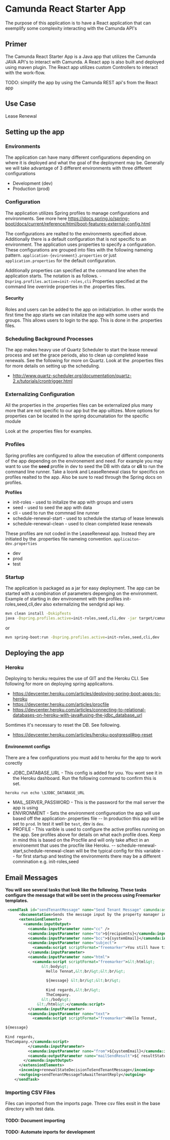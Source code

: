 # Camunda React Starter App
The purpose of this application is to have a React application that can exemplify some complexity interacting with the Camunda API's
## Primer
The Camunda React Starter App is a Java app that utilizes the Camunda JAVA API's to interact with Camunda. A React app is also built and deployed using maven plugin. The React app utilizes custom Controllers to interact with the work-flow.

TODO: simplify the app by using the Camunda REST api's from the React app

## Use Case

Lease Renewal 



## Setting up the app
### Environments
The application can have many different configurations depending on where it is deployed and what the goal of the deployment may be. Generally we will take advantage of 3 different environments with three different configurations

- Development (dev)
- Production (prod)


### Configuration
The application utilizes Spring profiles to manage configurations and environments. See more here https://docs.spring.io/spring-boot/docs/current/reference/html/boot-features-external-config.html

The configurations are realted to the environments specified above. Additionally there is a default configuration that is not specific to an environment. The application uses properties to specify a configuration. These configurations are grouped into files with the following nameing pattern.
```` application-{evironment}.properties ````
or just ````application.properties```` for the default configuration.

Additionally properties can specified at the command line when the application starts. The notation is as follows.
```` -Dspring.profiles.active=init-roles,cli ````
Properties specified at the command line overrirde properties in the .properties files.

#### Security
Roles and users can be added to the app on initialziation. In other words the first time the app starts we can initalize the app with some users and groups. This allows users to login to the app. This is done in the .properties files.

### Scheduling Background Processes
The app makes heavy use of Quartz Scheduler to start the lease renewal process and set the grace periods, also to clean up completed lease renewals. See the following for more on Quartz. Look at the .properties files for more details on setting up the scheduling.
- http://www.quartz-scheduler.org/documentation/quartz-2.x/tutorials/crontrigger.html

### Externalizing Configuration
All the properties in the .properties files can be externalized plus many more that are not specific to our app but the app uiltizes. More options for properties can be located in the spring documatation for the specific module

Look at the .properties files for examples.

### Profiles
Spring profiles are configured to allow the execution of differnt components of the app depending on the environement and need. For example you may want to use the **seed** profile in dev to seed the DB with data or **cli** to run the command line runner. Take a loonk and LeaseRenewal class for specifics on profiles realted to the app. Also be sure to read through the Spring docs on profiles. 

**Profiles**
- init-roles - used to initalize the app with groups and users
- seed - used to seed the app with data
- cli - used to run the commnad line runner
- schedule-renewal-start - used to schedule the startup of lease lenewals
- schedule-renewal-clean - used to clean completed lease renewals


These profiles are not coded in the LeaseRenewal app. Instead they are initiated by the .properties file nameing convention.
```` applicaiton-dev.properties ````
- dev
- prod
- test

### Startup 
The application is packaged as a jar for easy deployment. The app can be started with a combination of parameters depenging on the environment. 
Example of starting in dev environemnt with the profiles init-roles,seed,cli,dev also externalizing the sendgrid api key.
````bash
mvn clean install -DskipTests
java -Dspring.profiles.active=init-roles,seed,cli,dev -jar target/camunda-react-starter-app.jar 
````

or

````bash
mvn spring-boot:run -Dspring.profiles.active=init-roles,seed,cli,dev 
````



## Deploying the app

### Heroku
Deploying to heroku requires the use of GIT and the Heroku CLI. See following for more on deploying spring applicaitons.
- https://devcenter.heroku.com/articles/deploying-spring-boot-apps-to-heroku
- https://devcenter.heroku.com/articles/procfile
- https://devcenter.heroku.com/articles/connecting-to-relational-databases-on-heroku-with-java#using-the-jdbc_database_url


Somtimes it's necessary to reset the DB. See following.
- https://devcenter.heroku.com/articles/heroku-postgresql#pg-reset

#### Environemnt configs
There are a few configurations you must add to heroku for the app to work corectly
- JDBC_DATABASE_URL - This config is added for you. You wont see it in the Heroku dashboard. Run the following command to confirm this is set.
````
heroku run echo \$JDBC_DATABASE_URL
````
- MAIL_SERVER_PASSWORD - This is the password for the mail server the app is using
- ENVIRONMENT - Sets the environment configureation the app will use based off the application-<env>.properties file
  -- In production this app will be set to `prod`. In test it well be `test`, dev is `dev`.
- PROFILE - This varible is used to configure the active profiles running on the app. See profiles above for details on what each profile does. Keep in mind this is based on the Procfile and will only take affect in an environemnt that uses the procfile like Heroku.
  -- schedule-renewal-start,schedule-renewal-clean will be the typical config for this variable
  -- for first startup and testing the environments there may be a different comnination e.g. init-roles,seed



## Email Messages

**You will see several tasks that look like the following. These tasks configure the message that will be sent in the process using Freemarker templates.**

```xml
 <sendTask id="sendTenantMessage" name="Send Tenant Message" camunda:asyncBefore="true" camunda:class="com.camunda.react.starter.bpm.SendMail">
      <documentation>Sends the message input by the property manager in the Confirm Renewal State task.</documentation>
      <extensionElements>
        <camunda:inputOutput>
          <camunda:inputParameter name="cc" />
          <camunda:inputParameter name="to">${recipients}</camunda:inputParameter>
          <camunda:inputParameter name="bcc">${systemEmail}</camunda:inputParameter>
          <camunda:inputParameter name="subject">
            <camunda:script scriptFormat="freemarker">You still have time to renew your lease ${property}!</camunda:script>
          </camunda:inputParameter>
          <camunda:inputParameter name="html">
            <camunda:script scriptFormat="freemarker">&lt;html&gt;
	            &lt;body&gt;
	              Hello Tennat,&lt;br/&gt;&lt;br/&gt;
	
	              ${message} &lt;br/&gt;&lt;br/&gt;
	              
	              Kind regards,&lt;br/&gt;
	              TheCompany.
	            &lt;/body&gt;
	          &lt;/html&gt;</camunda:script>
          </camunda:inputParameter>
          <camunda:inputParameter name="text">
            <camunda:script scriptFormat="freemarker">Hello Tennat,

${message} 
	             
Kind regards,
TheCompany.</camunda:script>
          </camunda:inputParameter>
          <camunda:inputParameter name="from">${systemEmail}</camunda:inputParameter>
          <camunda:outputParameter name="mailSendResult">${ resultStatus }</camunda:outputParameter>
        </camunda:inputOutput>
      </extensionElements>
      <incoming>renewalStateDecisionToSendTenantMessage</incoming>
      <outgoing>sendTenantMessageToAwaitTenantReply</outgoing>
    </sendTask>
```

### Importing CSV Files
Files can imported from the imports page. Three csv files exsit in the base directory with test data.

#### TODO: Document importing 

#### TODO: Automate inports for development

 


